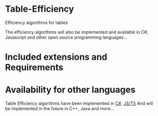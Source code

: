 # Table-Efficiency
Efficiency algorithms for tables

The efficiency algorthims will also be implemented and available in C#, Javascript and other open source programming languages...

# Included extensions and Requirements


# Availability for other languages
Table Efficiency algorithms have been implemented in [C#](https://github.com/Pomidorka1234/Table-Efficiency-CS), [JS/TS](https://github.com/Pomidorka1234/Table-Efficiency-JS-TS)
And will be implemented in the future in C++, Java and more...

